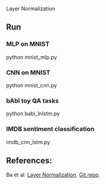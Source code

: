 Layer Normalization

## Run

### MLP on MNIST
python mnist_mlp.py

### CNN on MNIST
python mnist_cnn.py

### bAbI toy QA tasks
python babi_lnlstm.py


### IMDB sentiment classification
imdb_cnn_lstm.py

## References:
Ba et al. [Layer Normalization](https://arxiv.org/abs/1607.06450).
[Git repo](https://github.com/ryankiros/layer-norm).
